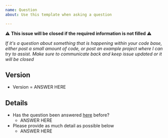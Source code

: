```yaml
---
name: Question
about: Use this template when asking a question

---
```


:warning: **This issue will be closed if the required information is not filled** :warning:

_If it's a question about something that is happening within your code base, either post a small amount of code, or post an example project where I can try to assist.
Make sure to communicate back and keep issue updated or it will be closed_

## Version

- Version = ANSWER HERE

## Details

- Has the question been answered [here](https://github.com/luispadron/UICircularProgressRing/issues?utf8=✓&q=label%3Aquestion) before?
  - ANSWER HERE
- Please provide as much detail as possible below
  - ANSWER HERE
